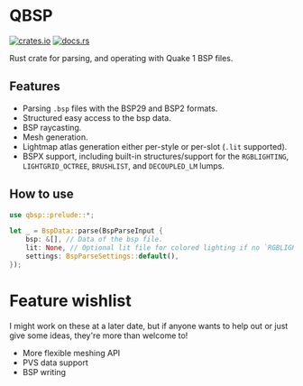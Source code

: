 # QBSP

[![crates.io](https://img.shields.io/crates/v/qbsp)](https://crates.io/crates/qbsp)
[![docs.rs](https://docs.rs/qbsp/badge.svg)](https://docs.rs/qbsp)

Rust crate for parsing, and operating with Quake 1 BSP files.

## Features
- Parsing `.bsp` files with the BSP29 and BSP2 formats.
- Structured easy access to the bsp data.
- BSP raycasting.
- Mesh generation.
- Lightmap atlas generation either per-style or per-slot (`.lit` supported).
- BSPX support, including built-in structures/support for the `RGBLIGHTING`, `LIGHTGRID_OCTREE`, `BRUSHLIST`, and `DECOUPLED_LM` lumps.

## How to use
```rust
use qbsp::prelude::*;

let _ = BspData::parse(BspParseInput {
    bsp: &[], // Data of the bsp file.
    lit: None, // Optional lit file for colored lighting if no `RGBLIGHTING` BSPX lump is present.
    settings: BspParseSettings::default(),
});
```

# Feature wishlist
I might work on these at a later date, but if anyone wants to help out or just give some ideas, they're more than welcome to!
- More flexible meshing API
- PVS data support
- BSP writing